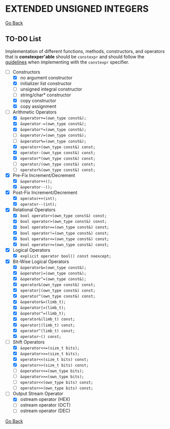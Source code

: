 # **EXTENDED UNSIGNED INTEGERS**

[Go Back](../README.md)

## **TO-DO List**

Implementation of different functions, methods, constructors, and operators that is **constexper'able**
should be `constexpr` and should follow the [guidelines](https://en.cppreference.com/w/cpp/language/constexpr)
when implementing with the `constexpr` specifier.

- [ ] Constructors
    - [X] no argument constructor
    - [X] initializer list constructor
    - [ ] unsigned integral constructor
    - [ ] string/char* constructor
    - [X] copy constructor
    - [X] copy assignment

- [ ] Arithmetic Operators
    - [X] `&operator+=(own_type const&);`
    - [X] `&operator-=(own_type const&);`
    - [X] `&operator*=(own_type const&);`
    - [ ] `&operator/=(own_type const&);`
    - [ ] `&operator%=(own_type const&);`
    - [X] `operator+(own_type const&) const;`
    - [X] `operator-(own_type const&) const;`
    - [X] `operator*(own_type const&) const;`
    - [ ] `operator/(own_type const&) const;`
    - [ ] `operator%(own_type const&) const;`

- [X] Pre-Fix Increment/Decrement
    - [X] `&operator++();`
    - [X] `&operator--();`

- [X] Post-Fix Increment/Decrement
    - [X] `operator++(int);`
    - [X] `operator--(int);`

- [X] Relational Operators
    - [X] `bool operator<(own_type const&) const;`
    - [X] `bool operator>(own_type const&) const;`
    - [X] `bool operator==(own_type const&) const;`
    - [X] `bool operator!=(own_type const&) const;`
    - [X] `bool operator<=(own_type const&) const;`
    - [X] `bool operator>=(own_type const&) const;`

- [X] Logical Operators
    - [X] `explicit operator bool() const noexcept;`

- [X] Bit-Wise Logical Operators
    - [X] `&operator&=(own_type const&);`
    - [X] `&operator|=(own_type const&);`
    - [X] `&operator^=(own_type const&);`
    - [X] `operator&(own_type const&) const;`
    - [X] `operator|(own_type const&) const;`
    - [X] `operator^(own_type const&) const;`
    - [X] `&operator&=(limb_t);`
    - [X] `&operator|=(limb_t);`
    - [X] `&operator^=(limb_t);`
    - [X] `operator&(limb_t) const;`
    - [X] `operator|(limb_t) const;`
    - [X] `operator^(limb_t) const;`
    - [X] `operator~() const;`

- [ ] Shift Operators
    - [X] `&operator<<=(size_t bits);`
    - [X] `&operator>>=(size_t bits);`
    - [X] `operator<<(size_t bits) const;`
    - [X] `operator>>(size_t bits) const;`
    - [ ] `&operator<<=(own_type bits);`
    - [ ] `&operator>>=(own_type bits);`
    - [ ] `operator<<(own_type bits) const;`
    - [ ] `operator>>(own_type bits) const;`

- [ ] Output Stream Operator
    - [X] ostream operator (HEX)
    - [ ] ostream operator (OCT)
    - [ ] ostream operator (DEC)

[Go Back](../README.md)